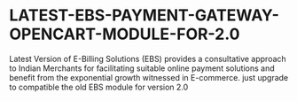 # LATEST-EBS-PAYMENT-GATEWAY-OPENCART-MODULE-FOR-2.0
Latest Version of E-Billing Solutions (EBS) provides a consultative approach to Indian Merchants for facilitating suitable online payment solutions and benefit from the exponential growth witnessed in E-commerce. just upgrade to compatible the old EBS module for version 2.0
